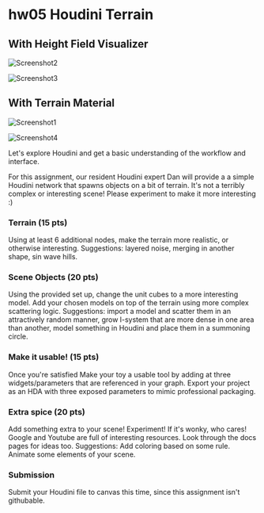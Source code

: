 # hw05 Houdini Terrain


## With Height Field Visualizer

![Screenshot2](https://user-images.githubusercontent.com/90112787/199167866-0880f050-c046-45c0-811f-745962ef059f.jpg)

![Screenshot3](https://user-images.githubusercontent.com/90112787/199167881-514df497-4b85-4c3f-a60f-c1226de943a6.jpg)


## With Terrain Material

![Screenshot1](https://user-images.githubusercontent.com/90112787/199167851-cb4dae18-d4b1-454e-ab20-5e8e85f1206a.jpg)

![Screenshot4](https://user-images.githubusercontent.com/90112787/199167872-95095f8d-5207-437f-9734-dca885b246b2.jpg)


Let's explore Houdini and get a basic understanding of the workflow and interface.

For this assignment, our resident Houdini expert Dan will provide a a simple Houdini network that spawns objects on a bit of terrain. It's not a terribly complex or interesting scene! Please experiment to make it more interesting :)

### Terrain (15 pts)
Using at least 6 additional nodes, make the terrain more realistic, or otherwise interesting. Suggestions: layered noise, merging in another shape, sin wave hills.

### Scene Objects (20 pts)
Using the provided set up, change the unit cubes to a more interesting model. Add your chosen models on top of the terrain using more complex scattering logic. Suggestions: import a model and scatter them in an attractively random manner, grow l-system that are more dense in one area than another, model something in Houdini and place them in a summoning circle.

### Make it usable! (15 pts)
Once you're satisfied Make your toy a usable tool by adding at three widgets/parameters that are referenced in your graph. Export your project as an HDA with three exposed parameters to mimic professional packaging.

### Extra spice (20 pts)
Add something extra to your scene! Experiment! If it's wonky, who cares! Google and Youtube are full of interesting resources. Look through the docs pages for ideas too. Suggestions: Add coloring based on some rule. Animate some elements of your scene. 

### Submission
Submit your Houdini file to canvas this time, since this assignment isn't githubable.
